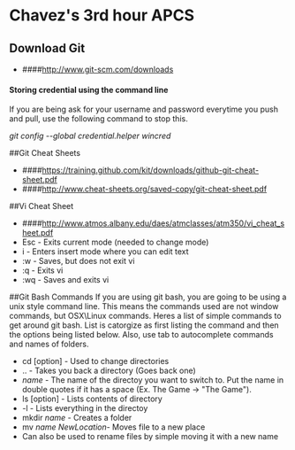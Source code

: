 Chavez's 3rd hour APCS 
======================
Download Git
------------

- ####http://www.git-scm.com/downloads

#### Storing credential using the command line
If you are being ask for your username and password everytime 
you push and pull, use the following command to stop this.

_git config --global credential.helper wincred_

##Git Cheat Sheets 
- ####https://training.github.com/kit/downloads/github-git-cheat-sheet.pdf
- ####http://www.cheat-sheets.org/saved-copy/git-cheat-sheet.pdf

##Vi Cheat Sheet
- ####http://www.atmos.albany.edu/daes/atmclasses/atm350/vi_cheat_sheet.pdf
 -  Esc - Exits current mode (needed to change mode)
 -  i - Enters insert mode where you can edit text
 -  :w - Saves, but does not exit vi
 -  :q - Exits vi 
 -  :wq - Saves and exits vi
 
##Git Bash Commands
If you are using git bash, you are going to be using a unix style command line.
This means the commands used are not window commands, but OSX\Linux commands.
Heres a list of simple commands to get around git bash. List is catorgize as first
listing the command and then the options being listed below. Also, use tab to autocomplete commands and names
of folders.

-  cd [option] - Used to change directories
 - .. - Takes you back a directory (Goes back one)
 - _name_ - The name of the directoy you want to switch to. Put the name in 
 double quotes if it has a space (Ex. The Game -> "The Game").
- ls [option] - Lists contents of directory
 - -l - Lists everything in the directoy
- mkdir _name_ - Creates a folder
- mv _name_ _NewLocation_- Moves file to a new place
 - Can also be used to rename files by simple moving it with a new name 
